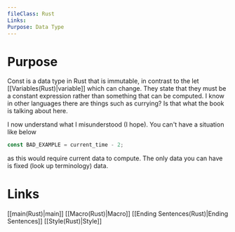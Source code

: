 ```yaml
---
fileClass: Rust
Links: 
Purpose: Data Type
---
```

# Purpose
Const is a data type in Rust that is immutable, in contrast to the let [[Variables(Rust)|variable]] which can change. They state that they must be a constant expression rather than something that can be computed. I know in other languages there are things such as currying? Is that what the book is talking about here. 

I now understand what I misunderstood (I hope). You can't have a situation like below

```Rust 
const BAD_EXAMPLE = current_time - 2;
```
as this would require current data to compute. The only data you can have is fixed (look up terminology) data.
# Links

[[main(Rust)|main]]
[[Macro(Rust)|Macro]]
[[Ending Sentences(Rust)|Ending Sentences]]
[[Style(Rust)|Style]]



